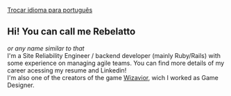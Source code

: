 [Trocar idioma para português](/README.md)

## Hi! You can call me Rebelatto
_or any name similar to that_
<br/>
I'm a Site Reliability Engineer / backend developer (mainly Ruby/Rails) with some experience on managing agile teams. You can find more details of my career acessing my resume and Linkedin!
<br/>
I'm also one of the creators of the game [Wizavior](https://www.facebook.com/wizaviorgame), wich I worked as Game Designer.
